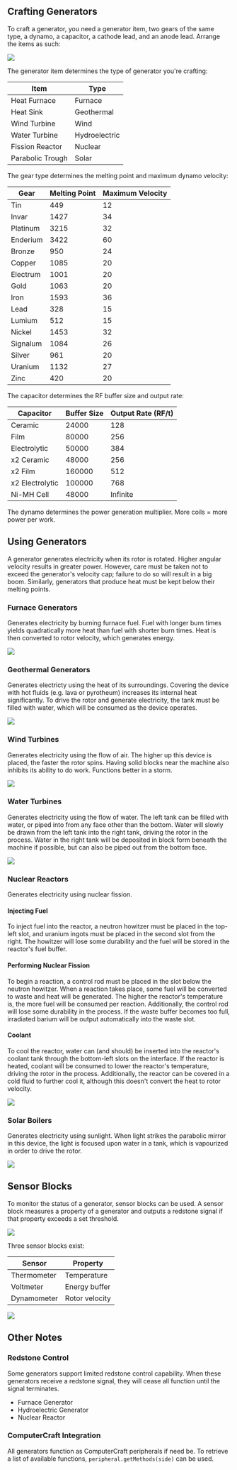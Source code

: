 ## Crafting Generators ##
To craft a generator, you need a generator item, two gears of the same type, a dynamo, a capacitor, a cathode lead, and an anode lead. Arrange the items as such:

![](http://i.imgur.com/AdM4hNg.png)

The generator item determines the type of generator you're crafting:

Item             | Type
---------------- | ----
Heat Furnace     | Furnace
Heat Sink        | Geothermal
Wind Turbine     | Wind
Water Turbine    | Hydroelectric
Fission Reactor  | Nuclear
Parabolic Trough | Solar

The gear type determines the melting point and maximum dynamo velocity:

Gear     | Melting Point | Maximum Velocity
-------- | ------------- | ----------------
Tin      | 449           | 12
Invar    | 1427          | 34
Platinum | 3215          | 32
Enderium | 3422          | 60
Bronze   | 950           | 24
Copper   | 1085          | 20
Electrum | 1001          | 20
Gold     | 1063          | 20
Iron     | 1593          | 36
Lead     | 328           | 15
Lumium   | 512           | 15
Nickel   | 1453          | 32
Signalum | 1084          | 26
Silver   | 961           | 20
Uranium  | 1132          | 27
Zinc     | 420           | 20

The capacitor determines the RF buffer size and output rate:

Capacitor       | Buffer Size | Output Rate (RF/t)
--------------- | ----------- | ------------------
Ceramic         | 24000       | 128
Film            | 80000       | 256
Electrolytic    | 50000       | 384
x2 Ceramic      | 48000       | 256
x2 Film         | 160000      | 512
x2 Electrolytic | 100000      | 768
Ni-MH Cell      | 48000       | Infinite

The dynamo determines the power generation multiplier. More coils = more power per work.

## Using Generators ##
A generator generates electricity when its rotor is rotated. Higher angular velocity results in greater power. However, care must be taken not to exceed the generator's velocity cap; failure to do so will result in a big boom. Similarly, generators that produce heat must be kept below their melting points.

### Furnace Generators ###
Generates electricity by burning furnace fuel. Fuel with longer burn times yields quadratically more heat than fuel with shorter burn times. Heat is then converted to rotor velocity, which generates energy.

![](http://i.imgur.com/wOmsHRD.png)

### Geothermal Generators ###
Generates electricty using the heat of its surroundings. Covering the device with hot fluids (e.g. lava or pyrotheum) increases its internal heat significantly. To drive the rotor and generate electricity, the tank must be filled with water, which will be consumed as the device operates.

![](http://i.imgur.com/XnK0vvb.png)

### Wind Turbines ###
Generates electricity using the flow of air. The higher up this device is placed, the faster the rotor spins. Having solid blocks near the machine also inhibits its ability to do work. Functions better in a storm.

![](http://i.imgur.com/pZhCbs5.png)

### Water Turbines ###
Generates electricity using the flow of water. The left tank can be filled with water, or piped into from any face other than the bottom. Water will slowly be drawn from the left tank into the right tank, driving the rotor in the process. Water in the right tank will be deposited in block form beneath the machine if possible, but can also be piped out from the bottom face.

![](http://i.imgur.com/z0JOw19.png)

### Nuclear Reactors ###
Generates electricity using nuclear fission.

#### Injecting Fuel ####
To inject fuel into the reactor, a neutron howitzer must be placed in the top-left slot, and uranium ingots must be placed in the second slot from the right. The howitzer will lose some durability and the fuel will be stored in the reactor's fuel buffer.

#### Performing Nuclear Fission ####
To begin a reaction, a control rod must be placed in the slot below the neutron howitzer. When a reaction takes place, some fuel will be converted to waste and heat will be generated. The higher the reactor's temperature is, the more fuel will be consumed per reaction. Additionally, the control rod will lose some durability in the process. If the waste buffer becomes too full, irradiated barium will be output automatically into the waste slot.

#### Coolant ####
To cool the reactor, water can (and should) be inserted into the reactor's coolant tank through the bottom-left slots on the interface. If the reactor is heated, coolant will be consumed to lower the reactor's temperature, driving the rotor in the process. Additionally, the reactor can be covered in a cold fluid to further cool it, although this doesn't convert the heat to rotor velocity.

![](http://i.imgur.com/WIwKRwL.png)

### Solar Boilers ###
Generates electricity using sunlight. When light strikes the parabolic mirror in this device, the light is focused upon water in a tank, which is vapourized in order to drive the rotor.

![](http://i.imgur.com/i0qipwX.png)

## Sensor Blocks ##
To monitor the status of a generator, sensor blocks can be used. A sensor block measures a property of a generator and outputs a redstone signal if that property exceeds a set threshold.

![](http://i.imgur.com/oBoZXsr.png)

Three sensor blocks exist:

Sensor      | Property
----------- | --------
Thermometer | Temperature
Voltmeter   | Energy buffer
Dynamometer | Rotor velocity

![](http://i.imgur.com/lPeaeDB.jpg)

## Other Notes ##
### Redstone Control ###
Some generators support limited redstone control capability. When these generators receive a redstone signal, they will cease all function until the signal terminates.

* Furnace Generator
* Hydroelectric Generator
* Nuclear Reactor

### ComputerCraft Integration ###
All generators function as ComputerCraft peripherals if need be. To retrieve a list of available functions, `peripheral.getMethods(side)` can be used.